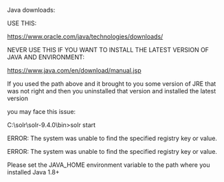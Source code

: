 Java downloads:

USE THIS:

https://www.oracle.com/java/technologies/downloads/


NEVER USE THIS IF YOU WANT TO INSTALL THE LATEST VERSION OF JAVA AND ENVIRONMENT:

https://www.java.com/en/download/manual.jsp

If you used the path above and it brought to you some version of JRE that was not right and then you uninstalled that version and installed the latest version

you may face this issue:
         
C:\solr\solr-9.4.0\bin>solr start

ERROR: The system was unable to find the specified registry key or value.

ERROR: The system was unable to find the specified registry key or value.

Please set the JAVA_HOME environment variable to the path where you installed Java 1.8+
